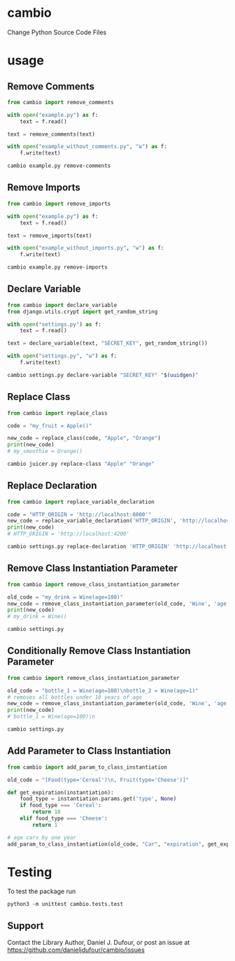 # cambio
Change Python Source Code Files

# usage
## Remove Comments
```python
from cambio import remove_comments

with open("example.py") as f:
    text = f.read()

text = remove_comments(text)

with open("example_without_comments.py", "w") as f:
    f.write(text)
```

```bash
cambio example.py remove-comments
```

## Remove Imports
```python
from cambio import remove_imports

with open("example.py") as f:
    text = f.read()

text = remove_imports(text)

with open("example_without_imports.py", "w") as f:
    f.write(text)
```

```bash
cambio example.py remove-imports
```

## Declare Variable
```python
from cambio import declare_variable
from django.utils.crypt import get_random_string 

with open("settings.py") as f:
    text = f.read()

text = declare_variable(text, "SECRET_KEY", get_random_string())

with open("settings.py", "w") as f:
    f.write(text)
```

```bash
cambio settings.py declare-variable "SECRET_KEY" "$(uuidgen)"
```

## Replace Class
```python
from cambio import replace_class

code = "my_fruit = Apple()"

new_code = replace_class(code, "Apple", "Orange")
print(new_code)
# my_smoothie = Orange()
```

```bash
cambio juicer.py replace-class "Apple" "Orange"
```

## Replace Declaration
```python
from cambio import replace_variable_declaration

code = "HTTP_ORIGIN = 'http://localhost:8000'"
new_code = replace_variable_declaration('HTTP_ORIGIN', 'http://localhost:4200')
print(new_code)
# HTTP_ORIGIN = 'http://localhost:4200'
```
```bash
cambio settings.py replace-declaration 'HTTP_ORIGIN' 'http://localhost:4200'
```

## Remove Class Instantiation Parameter
```python
from cambio import remove_class_instantiation_parameter

old_code = "my_drink = Wine(age=100)"
new_code = remove_class_instantiation_parameter(old_code, 'Wine', 'age')
print(new_code)
# my_drink = Wine()
```
```bash
cambio settings.py
```

## Conditionally Remove Class Instantiation Parameter
```python
from cambio import remove_class_instantiation_parameter

old_code = "bottle_1 = Wine(age=100)\nbottle_2 = Wine(age=1)"
# removes all bottles under 10 years of age
new_code = remove_class_instantiation_parameter(old_code, 'Wine', 'age', lambda age: age < 10)
print(new_code)
# bottle_1 = Wine(age=100)\n
```
```bash
cambio settings.py
```

## Add Parameter to Class Instantiation
```python
from cambio import add_param_to_class_instantiation

old_code = "[Food(type='Cereal')\n, Fruit(type='Cheese')]"

def get_expiration(instantiation):
    food_type = instantiation.params.get('type', None)
    if food_type === 'Cereal':
        return 10
    elif food_type === 'Cheese':
        return 1

# age cars by one year
add_param_to_class_instantiation(old_code, "Car", "expiration", get_expiration)
```

# Testing
To test the package run
```
python3 -m unittest cambio.tests.test
```

## Support
Contact the Library Author, Daniel J. Dufour, or post an issue at https://github.com/danieljdufour/cambio/issues